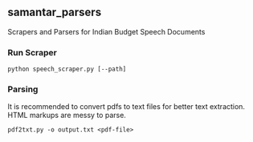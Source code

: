 ## samantar_parsers

Scrapers and Parsers for Indian Budget Speech Documents

### Run Scraper

```
python speech_scraper.py [--path]
```

### Parsing

It is recommended to convert pdfs to text files for better text extraction. HTML markups are messy to parse.

```
pdf2txt.py -o output.txt <pdf-file>
```

